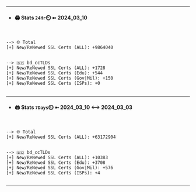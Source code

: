 

---
- #### 🖨️ **Stats** `24Hr`⏲️ ➼ 2024_03_10
```console


--> 🌐 Total
[+] New/ReNewed SSL Certs (ALL): +9864040


--> 🇧🇩 bd_ccTLDs
[+] New/ReNewed SSL Certs (ALL): +1728
[+] New/ReNewed SSL Certs (Edu): +544
[+] New/ReNewed SSL Certs (Gov|Mil): +150
[+] New/ReNewed SSL Certs (ISPs): +0


```

---
- #### 🖨️ **Stats** `7Days`⏲️ ➼ 2024_03_10 <--> 2024_03_03
```console


--> 🌐 Total
[+] New/ReNewed SSL Certs (ALL): +63172904


--> 🇧🇩 bd_ccTLDs
[+] New/ReNewed SSL Certs (ALL): +10383
[+] New/ReNewed SSL Certs (Edu): +3708
[+] New/ReNewed SSL Certs (Gov|Mil): +576
[+] New/ReNewed SSL Certs (ISPs): +4


```

---

